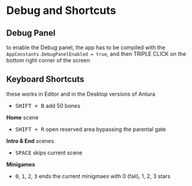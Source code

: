 # Debug and Shortcuts

## Debug Panel
to enable the Debug panel, the app has to be compiled with the `AppConstants.DebugPanelEnabled = true`, and then TRIPLE CLICK on the bottom right corner of the screen

## Keyboard Shortcuts
these works in Editor and in the Desktop versions of Antura

- <kbd>SHIFT + B</kbd> add 50 bones

**Home** scene
- <kbd>SHIFT + R</kbd> open reserved area bypassing the parental gate

**Intro & End** scenes
- <kbd>SPACE</kbd> skips current scene

**Minigames**
- <kbd>0</kbd>, <kbd>1</kbd>, <kbd>2</kbd>, <kbd>3</kbd> ends the current minigmaes with 0 (fail), 1, 2, 3 stars
